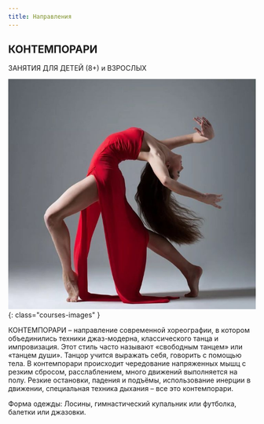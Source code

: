 ```yaml
---
title: Направления
---
```


## КОНТЕМПОРАРИ

ЗАНЯТИЯ ДЛЯ ДЕТЕЙ (8+) и ВЗРОСЛЫХ

![Изображение контемпорари](/images/courses/contemporary_dance.png){: class="courses-images" }

КОНТЕМПОРАРИ – направление современной хореографии, в котором объединились техники джаз-модерна, классического танца и импровизация. Этот стиль часто называют «свободным танцем» или «танцем души». Танцор учится выражать себя, говорить с помощью тела.  В контемпорари происходит чередование напряженных мышц с резким сбросом, расслаблением, много движений выполняется на полу. Резкие остановки, падения и подъёмы, использование инерции в движении, специальная техника дыхания – все это контемпорари.

Форма одежды: Лосины, гимнастический купальник или футболка, балетки или джазовки.
